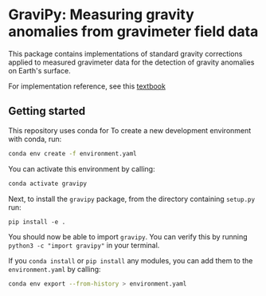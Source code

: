 # GraviPy: Measuring gravity anomalies from gravimeter field data

This package contains implementations of standard gravity corrections applied
to measured gravimeter data for the detection of gravity anomalies on Earth's 
surface.

For implementation reference, see this [textbook](https://www.cambridge.org/core/books/fundamentals-of-geophysics/gravity-the-figure-of-the-earth-and-geodynamics/B593AA8DF4AD615E3F351CD065364488)

## Getting started

This repository uses conda for To create a new development environment with conda, run:

```sh
conda env create -f environment.yaml
```

You can activate this environment by calling:

```sh
conda activate gravipy
```

Next, to install the `gravipy` package, from the directory containing `setup.py` run:

```
pip install -e .
```

You should now be able to import `gravipy`. You can verify this by running `python3 -c "import gravipy"` in your terminal.


If you `conda install` or `pip install` any modules, you can add them to the `environment.yaml` by calling:

```sh
conda env export --from-history > environment.yaml
```

